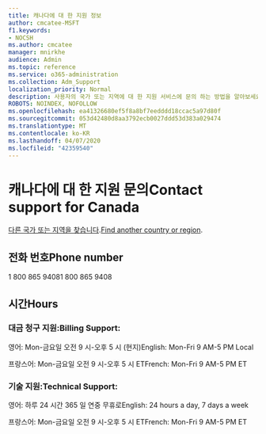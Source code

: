 ```yaml
---
title: 캐나다에 대 한 지원 정보
author: cmcatee-MSFT
f1.keywords:
- NOCSH
ms.author: cmcatee
manager: mnirkhe
audience: Admin
ms.topic: reference
ms.service: o365-administration
ms.collection: Adm_Support
localization_priority: Normal
description: 사용자의 국가 또는 지역에 대 한 지원 서비스에 문의 하는 방법을 알아보세요.
ROBOTS: NOINDEX, NOFOLLOW
ms.openlocfilehash: ea41326680ef5f8a8bf7eedddd18ccac5a97d80f
ms.sourcegitcommit: 053d42480d8aa3792ecb0027ddd53d383a029474
ms.translationtype: MT
ms.contentlocale: ko-KR
ms.lasthandoff: 04/07/2020
ms.locfileid: "42359540"
---
```

# <a name="contact-support-for-canada"></a><span data-ttu-id="71463-103">캐나다에 대 한 지원 문의</span><span class="sxs-lookup"><span data-stu-id="71463-103">Contact support for Canada</span></span>

<span data-ttu-id="71463-104">[다른 국가 또는 지역을 찾습니다](../contact-support-for-business-products.md).</span><span class="sxs-lookup"><span data-stu-id="71463-104">[Find another country or region](../contact-support-for-business-products.md).</span></span>

## <a name="phone-number"></a><span data-ttu-id="71463-105">전화 번호</span><span class="sxs-lookup"><span data-stu-id="71463-105">Phone number</span></span>
<span data-ttu-id="71463-106">1 800 865 9408</span><span class="sxs-lookup"><span data-stu-id="71463-106">1 800 865 9408</span></span>

## <a name="hours"></a><span data-ttu-id="71463-107">시간</span><span class="sxs-lookup"><span data-stu-id="71463-107">Hours</span></span>
### <a name="billing-support"></a><span data-ttu-id="71463-108">대금 청구 지원:</span><span class="sxs-lookup"><span data-stu-id="71463-108">Billing Support:</span></span>

<span data-ttu-id="71463-109">영어: Mon-금요일 오전 9 시-오후 5 시 (현지)</span><span class="sxs-lookup"><span data-stu-id="71463-109">English: Mon-Fri 9 AM-5 PM Local</span></span>

<span data-ttu-id="71463-110">프랑스어: Mon-금요일 오전 9 시-오후 5 시 ET</span><span class="sxs-lookup"><span data-stu-id="71463-110">French: Mon-Fri 9 AM-5 PM ET</span></span>

### <a name="technical-support"></a><span data-ttu-id="71463-111">기술 지원:</span><span class="sxs-lookup"><span data-stu-id="71463-111">Technical Support:</span></span>

<span data-ttu-id="71463-112">영어: 하루 24 시간 365 일 연중 무휴로</span><span class="sxs-lookup"><span data-stu-id="71463-112">English: 24 hours a day, 7 days a week</span></span>

<span data-ttu-id="71463-113">프랑스어: Mon-금요일 오전 9 시-오후 5 시 ET</span><span class="sxs-lookup"><span data-stu-id="71463-113">French: Mon-Fri 9 AM-5 PM ET</span></span>
